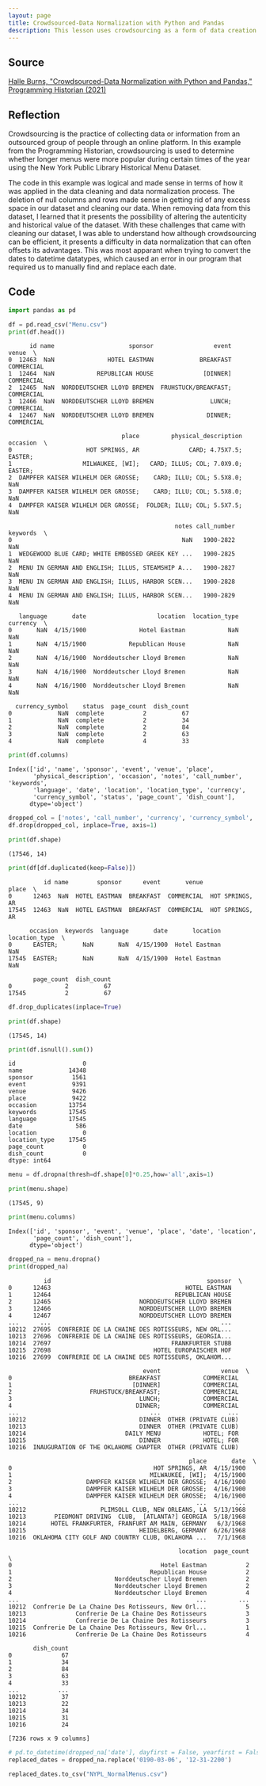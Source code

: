 ```yaml
---
layout: page
title: Crowdsourced-Data Normalization with Python and Pandas
description: This lesson uses crowdsourcing as a form of data creation and explains how pandas can be used to prepare a crowdsourced dataset to be analyzed.
---
```

## Source
[Halle Burns, "Crowdsourced-Data Normalization with Python and Pandas," Programming Historian (2021)](https://programminghistorian.org/en/lessons/crowdsourced-data-normalization-with-pandas)

## Reflection
Crowdsourcing is the practice of collecting data or information from an outsourced group of people through an online platform. In this example from the Programming Historian, crowdsourcing is used to determine whether longer menus were more popular during certain times of the year using the New York Public Library Historical Menu Dataset.

The code in this example was logical and made sense in terms of how it was applied in the data cleaning and data normalization process. The deletion of null columns and rows made sense in getting rid of any excess space in our dataset and cleaning our data. When removing data from this dataset, I learned that it presents the possibility of altering the autenticity and historical value of the dataset. With these challenges that came with cleaning our dataset, I was able to understand how although crowdsourcing can be efficient, it presents a difficulty in data normalization that can often offsets its advantages. This was most apparant when trying to convert the dates to datetime datatypes, which caused an error in our program that required us to manually find and replace each date.

## Code

```python
import pandas as pd

df = pd.read_csv("Menu.csv")
print(df.head())
```

          id name                     sponsor                 event       venue  \
    0  12463  NaN               HOTEL EASTMAN             BREAKFAST  COMMERCIAL   
    1  12464  NaN            REPUBLICAN HOUSE              [DINNER]  COMMERCIAL   
    2  12465  NaN  NORDDEUTSCHER LLOYD BREMEN  FRUHSTUCK/BREAKFAST;  COMMERCIAL   
    3  12466  NaN  NORDDEUTSCHER LLOYD BREMEN                LUNCH;  COMMERCIAL   
    4  12467  NaN  NORDDEUTSCHER LLOYD BREMEN               DINNER;  COMMERCIAL   
    
                                    place         physical_description occasion  \
    0                     HOT SPRINGS, AR              CARD; 4.75X7.5;  EASTER;   
    1                    MILWAUKEE, [WI];   CARD; ILLUS; COL; 7.0X9.0;  EASTER;   
    2  DAMPFER KAISER WILHELM DER GROSSE;    CARD; ILLU; COL; 5.5X8.0;      NaN   
    3  DAMPFER KAISER WILHELM DER GROSSE;    CARD; ILLU; COL; 5.5X8.0;      NaN   
    4  DAMPFER KAISER WILHELM DER GROSSE;  FOLDER; ILLU; COL; 5.5X7.5;      NaN   
    
                                                   notes call_number  keywords  \
    0                                                NaN   1900-2822       NaN   
    1  WEDGEWOOD BLUE CARD; WHITE EMBOSSED GREEK KEY ...   1900-2825       NaN   
    2  MENU IN GERMAN AND ENGLISH; ILLUS, STEAMSHIP A...   1900-2827       NaN   
    3  MENU IN GERMAN AND ENGLISH; ILLUS, HARBOR SCEN...   1900-2828       NaN   
    4  MENU IN GERMAN AND ENGLISH; ILLUS, HARBOR SCEN...   1900-2829       NaN   
    
       language       date                    location  location_type currency  \
    0       NaN  4/15/1900               Hotel Eastman            NaN      NaN   
    1       NaN  4/15/1900            Republican House            NaN      NaN   
    2       NaN  4/16/1900  Norddeutscher Lloyd Bremen            NaN      NaN   
    3       NaN  4/16/1900  Norddeutscher Lloyd Bremen            NaN      NaN   
    4       NaN  4/16/1900  Norddeutscher Lloyd Bremen            NaN      NaN   
    
      currency_symbol    status  page_count  dish_count  
    0             NaN  complete           2          67  
    1             NaN  complete           2          34  
    2             NaN  complete           2          84  
    3             NaN  complete           2          63  
    4             NaN  complete           4          33  



```python
print(df.columns)
```

    Index(['id', 'name', 'sponsor', 'event', 'venue', 'place',
           'physical_description', 'occasion', 'notes', 'call_number', 'keywords',
           'language', 'date', 'location', 'location_type', 'currency',
           'currency_symbol', 'status', 'page_count', 'dish_count'],
          dtype='object')



```python
dropped_col = ['notes', 'call_number', 'currency', 'currency_symbol', 'physical_description', 'status']
df.drop(dropped_col, inplace=True, axis=1)
```


```python
print(df.shape)
```

    (17546, 14)



```python
print(df[df.duplicated(keep=False)])
```

              id name        sponsor      event       venue            place  \
    0      12463  NaN  HOTEL EASTMAN  BREAKFAST  COMMERCIAL  HOT SPRINGS, AR   
    17545  12463  NaN  HOTEL EASTMAN  BREAKFAST  COMMERCIAL  HOT SPRINGS, AR   
    
          occasion  keywords  language       date       location  location_type  \
    0      EASTER;       NaN       NaN  4/15/1900  Hotel Eastman            NaN   
    17545  EASTER;       NaN       NaN  4/15/1900  Hotel Eastman            NaN   
    
           page_count  dish_count  
    0               2          67  
    17545           2          67  



```python
df.drop_duplicates(inplace=True)
```


```python
print(df.shape)
```

    (17545, 14)



```python
print(df.isnull().sum())
```

    id                   0
    name             14348
    sponsor           1561
    event             9391
    venue             9426
    place             9422
    occasion         13754
    keywords         17545
    language         17545
    date               586
    location             0
    location_type    17545
    page_count           0
    dish_count           0
    dtype: int64



```python
menu = df.dropna(thresh=df.shape[0]*0.25,how='all',axis=1)
```


```python
print(menu.shape)
```

    (17545, 9)



```python
print(menu.columns)
```

    Index(['id', 'sponsor', 'event', 'venue', 'place', 'date', 'location',
           'page_count', 'dish_count'],
          dtype='object')



```python
dropped_na = menu.dropna()
print(dropped_na)
```

              id                                            sponsor  \
    0      12463                                      HOTEL EASTMAN   
    1      12464                                   REPUBLICAN HOUSE   
    2      12465                         NORDDEUTSCHER LLOYD BREMEN   
    3      12466                         NORDDEUTSCHER LLOYD BREMEN   
    4      12467                         NORDDEUTSCHER LLOYD BREMEN   
    ...      ...                                                ...   
    10212  27695  CONFRERIE DE LA CHAINE DES ROTISSEURS, NEW ORL...   
    10213  27696  CONFRERIE DE LA CHAINE DES ROTISSEURS, GEORGIA...   
    10214  27697                                  FRANKFURTER STUBB   
    10215  27698                             HOTEL EUROPAISCHER HOF   
    10216  27699  CONFRERIE DE LA CHAINE DES ROTISSEURS, OKLAHOM...   
    
                                          event                 venue  \
    0                                 BREAKFAST            COMMERCIAL   
    1                                  [DINNER]            COMMERCIAL   
    2                      FRUHSTUCK/BREAKFAST;            COMMERCIAL   
    3                                    LUNCH;            COMMERCIAL   
    4                                   DINNER;            COMMERCIAL   
    ...                                     ...                   ...   
    10212                                DINNER  OTHER (PRIVATE CLUB)   
    10213                                DINNER  OTHER (PRIVATE CLUB)   
    10214                            DAILY MENU            HOTEL; FOR   
    10215                                DINNER            HOTEL; FOR   
    10216  INAUGURATION OF THE OKLAHOME CHAPTER  OTHER (PRIVATE CLUB)   
    
                                                       place       date  \
    0                                        HOT SPRINGS, AR  4/15/1900   
    1                                       MILWAUKEE, [WI];  4/15/1900   
    2                     DAMPFER KAISER WILHELM DER GROSSE;  4/16/1900   
    3                     DAMPFER KAISER WILHELM DER GROSSE;  4/16/1900   
    4                     DAMPFER KAISER WILHELM DER GROSSE;  4/16/1900   
    ...                                                  ...        ...   
    10212                     PLIMSOLL CLUB, NEW ORLEANS, LA  5/13/1968   
    10213        PIEDMONT DRIVING  CLUB,  [ATLANTA?] GEORGIA  5/18/1968   
    10214       HOTEL FRANKFURTER, FRANFURT AM MAIN, GERMANY   6/3/1968   
    10215                                HEIDELBERG, GERMANY  6/26/1968   
    10216  OKLAHOMA CITY GOLF AND COUNTRY CLUB, OKLAHOMA ...   7/1/1968   
    
                                                    location  page_count  \
    0                                          Hotel Eastman           2   
    1                                       Republican House           2   
    2                             Norddeutscher Lloyd Bremen           2   
    3                             Norddeutscher Lloyd Bremen           2   
    4                             Norddeutscher Lloyd Bremen           4   
    ...                                                  ...         ...   
    10212  Confrerie De La Chaine Des Rotisseurs, New Orl...           5   
    10213              Confrerie De La Chaine Des Rotisseurs           3   
    10214              Confrerie De La Chaine Des Rotisseurs           3   
    10215  Confrerie De La Chaine Des Rotisseurs, New Orl...           1   
    10216              Confrerie De La Chaine Des Rotisseurs           4   
    
           dish_count  
    0              67  
    1              34  
    2              84  
    3              63  
    4              33  
    ...           ...  
    10212          37  
    10213          22  
    10214          34  
    10215          31  
    10216          24  
    
    [7236 rows x 9 columns]



```python
# pd.to_datetime(dropped_na['date'], dayfirst = False, yearfirst = False)
replaced_dates = dropped_na.replace('0190-03-06', '12-31-2200') 
```


```python
replaced_dates.to_csv("NYPL_NormalMenus.csv")
```


```python

```
